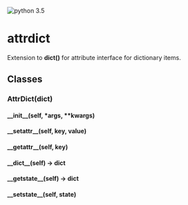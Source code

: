 ![python 3.5](https://img.shields.io/badge/python-3.5-blue.svg "python 3.5")

# attrdict

Extension to **dict()** for attribute interface for dictionary items.

## Classes

### AttrDict(dict)

#### \_\_init\_\_(self, *args, **kwargs)
#### \_\_setattr\_\_(self, key, value)
#### \_\_getattr\_\_(self, key)
#### \_\_dict\_\_(self) -> dict
#### \_\_getstate\_\_(self) -> dict
#### \_\_setstate\_\_(self, state)
